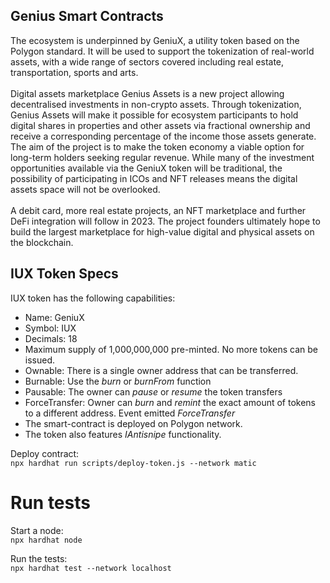 ## Genius Smart Contracts

The ecosystem is underpinned by GeniuX, a utility token based on the Polygon standard. It will be used to support the tokenization of real-world assets, with a wide range of sectors covered including real estate, transportation, sports and arts.\
\
Digital assets marketplace Genius Assets is a new project allowing decentralised investments in non-crypto assets. 
Through tokenization, Genius Assets will make it possible for ecosystem participants to hold digital shares in properties and other assets via fractional ownership and receive a corresponding percentage of the income those assets generate. \
The aim of the project is to make the token economy a viable option for long-term holders seeking regular revenue. While many of the investment opportunities available via the GeniuX token will be traditional, the possibility of participating in ICOs and NFT releases means the digital assets space will not be overlooked.\
\
A debit card, more real estate projects, an NFT marketplace and further DeFi integration will follow in 2023. The project founders ultimately hope to build the largest marketplace for high-value digital and physical assets on the blockchain.


## IUX Token Specs

IUX token has the following capabilities:

- Name: GeniuX
- Symbol: IUX
- Decimals: 18
- Maximum supply of 1,000,000,000 pre-minted. No more tokens can be issued.
- Ownable: There is a single owner address that can be transferred.
- Burnable: Use the _burn_ or _burnFrom_ function
- Pausable: The owner can _pause_ or _resume_ the token transfers
- ForceTransfer: Owner can _burn_ and _remint_ the exact amount of tokens to a different address. Event emitted _ForceTransfer_
- The smart-contract is deployed on Polygon network.
- The token also features _IAntisnipe_ functionality.

Deploy contract:\
`npx hardhat run scripts/deploy-token.js --network matic`

# Run tests

Start a node:\
`npx hardhat node`

Run the tests:\
`npx hardhat test --network localhost`
